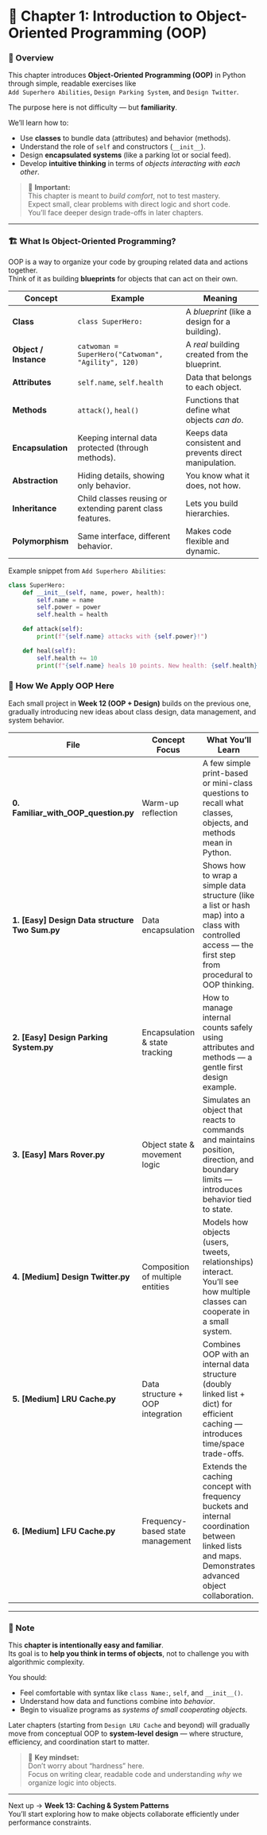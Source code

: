 # 🧩 Chapter 1: Introduction to Object-Oriented Programming (OOP)

### 📘 Overview
This chapter introduces **Object-Oriented Programming (OOP)** in Python through simple, readable exercises like  
`Add Superhero Abilities`, `Design Parking System`, and `Design Twitter`.

The purpose here is not difficulty — but **familiarity**.

We’ll learn how to:
- Use **classes** to bundle data (attributes) and behavior (methods).
- Understand the role of `self` and constructors (`__init__`).
- Design **encapsulated systems** (like a parking lot or social feed).
- Develop **intuitive thinking** in terms of *objects interacting with each other*.

> 🧠 **Important:**  
> This chapter is meant to *build comfort*, not to test mastery.  
> Expect small, clear problems with direct logic and short code.  
> You’ll face deeper design trade-offs in later chapters.

---

### 🏗️ What Is Object-Oriented Programming?

OOP is a way to organize your code by grouping related data and actions together.  
Think of it as building **blueprints** for objects that can act on their own.

| Concept | Example | Meaning |
|----------|----------|----------|
| **Class** | `class SuperHero:` | A *blueprint* (like a design for a building). |
| **Object / Instance** | `catwoman = SuperHero("Catwoman", "Agility", 120)` | A *real* building created from the blueprint. |
| **Attributes** | `self.name`, `self.health` | Data that belongs to each object. |
| **Methods** | `attack()`, `heal()` | Functions that define what objects *can do*. |
| **Encapsulation** | Keeping internal data protected (through methods). | Keeps data consistent and prevents direct manipulation. |
| **Abstraction** | Hiding details, showing only behavior. | You know what it does, not how. |
| **Inheritance** | Child classes reusing or extending parent class features. | Lets you build hierarchies. |
| **Polymorphism** | Same interface, different behavior. | Makes code flexible and dynamic. |

Example snippet from `Add Superhero Abilities`:

```python
class SuperHero:
    def __init__(self, name, power, health):
        self.name = name
        self.power = power
        self.health = health

    def attack(self):
        print(f"{self.name} attacks with {self.power}!")

    def heal(self):
        self.health += 10
        print(f"{self.name} heals 10 points. New health: {self.health}.")
```

### 🧱 How We Apply OOP Here

Each small project in **Week 12 (OOP + Design)** builds on the previous one, gradually introducing new ideas about class design, data management, and system behavior.

| File | Concept Focus | What You’ll Learn |
|------|----------------|-------------------|
| **0. Familiar_with_OOP_question.py** | Warm-up reflection | A few simple print-based or mini-class questions to recall what classes, objects, and methods mean in Python. |
| **1. [Easy] Design Data structure Two Sum.py** | Data encapsulation | Shows how to wrap a simple data structure (like a list or hash map) into a class with controlled access — the first step from procedural to OOP thinking. |
| **2. [Easy] Design Parking System.py** | Encapsulation & state tracking | How to manage internal counts safely using attributes and methods — a gentle first design example. |
| **3. [Easy] Mars Rover.py** | Object state & movement logic | Simulates an object that reacts to commands and maintains position, direction, and boundary limits — introduces behavior tied to state. |
| **4. [Medium] Design Twitter.py** | Composition of multiple entities | Models how objects (users, tweets, relationships) interact. You’ll see how multiple classes can cooperate in a small system. |
| **5. [Medium] LRU Cache.py** | Data structure + OOP integration | Combines OOP with an internal data structure (doubly linked list + dict) for efficient caching — introduces time/space trade-offs. |
| **6. [Medium] LFU Cache.py** | Frequency-based state management | Extends the caching concept with frequency buckets and internal coordination between linked lists and maps. Demonstrates advanced object collaboration. |

---

### 💬 Note

This **chapter is intentionally easy and familiar**.  
Its goal is to **help you think in terms of objects**, not to challenge you with algorithmic complexity.

You should:
- Feel comfortable with syntax like `class Name:`, `self`, and `__init__()`.  
- Understand how data and functions combine into *behavior*.  
- Begin to visualize programs as *systems of small cooperating objects.*

Later chapters (starting from `Design LRU Cache` and beyond) will gradually move from conceptual OOP to **system-level design** — where structure, efficiency, and coordination start to matter.

> 🧠 **Key mindset:**  
> Don’t worry about “hardness” here.  
> Focus on writing clear, readable code and understanding *why* we organize logic into objects.

---

Next up → **Week 13: Caching & System Patterns**  
You’ll start exploring how to make objects collaborate efficiently under performance constraints.
